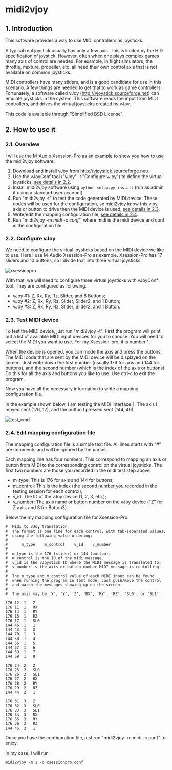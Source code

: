 # midi2vjoy

## 1. Introduction

This software provides a way to use MIDI controllers as joysticks.

A typical real joystick usually has only a few axis. This is limited by the HID specification of joystick. However, often when one plays complex games many axis of control are needed. For example, in flight simulators, the throttle, mixture, propeller, etc. all need their own control axis that is not available on common joysticks.

MIDI controllers have many sliders, and is a good candidate for use in this scenario. A few things are needed to get that to work as game controllers. Fortunately, a software called vJoy (http://vjoystick.sourceforge.net) can emulate joysticks in the system. This software reads the input from MIDI controllers, and drives the virtual joysticks created by vJoy.

This code is available through "Simplified BSD License".

## 2. How to use it

### 2.1. Overview

I will use the M-Audio Xsession-Pro as an example to show you how to use the midi2vjoy software.

1. Download and install vJoy from http://vjoystick.sourceforge.net/.
2. Use the vJoyConf tool ("vJoy" ->"Configure vJoy") to define the virtual joysticks, [see details in 2.2](#22-configure-vjoy).
3. Install midi2vjoy software using `python setup.py install` (run as admin if using a standard user account)
4. Run "midi2vjoy -t" to test the code generated by MIDI device. These codes will be used for the configuration, so midi2vjoy know this vjoy axis or button to drive then the MIDI device is used, [see details in 2.3](#23-test-midi-device).
5. Write/edit the mapping configuration file, [see details in 2.4](#24-edit-mapping-configuration-file).
6. Run "midi2vjoy -m *midi* -c *conf*", where midi is the midi device and conf is the configuration file.

### 2.2. Configure vJoy

We need to configure the virtual joysticks based on the MIDI device we like to use. Here I use M-Audio Xsession-Pro as example. Xsession-Pro has 17 sliders and 10 buttons, so I divide that into three virtual joysticks.

![xsessionpro](/readme_images/xsessionpro.png)

With that, we will need to configure three virtual joysticks with vJoyConf tool. They are configured as following.

- vJoy #1: Z, Rx, Ry, Rz, Slider, and 8 Buttons;
- vJoy #2: Z, Rx, Ry, Rz, Slider, Slider2, and 1 Button;
- vJoy #3: Z, Rx, Ry, Rz, Slider, Slider2, and 1 Button.

### 2.3. Test MIDI device

To test the MIDI device, just run "midi2vjoy -t". First the program will print out a list of available MIDI input devices for you to choose. You will need to select the MIDI you want to use. For my Xsession-pro, it is number 1.

When the device is opened, you can mode the axis and press the buttons. The MIDI code that are sent by the MIDI device will be displayed on the screen. Just write down the first number (usually 176 for axis and 144 for buttons), and the second number (which is the index of the axis or buttons). Do this for all the axis and buttons you like to use. Use ctrl-c to exit the program.

Now you have all the necessary information to write a mapping configuration file.

In the example shown below, I am testing the MIDI interface 1. The axis I moved sent (176, 12), and the button I pressed sent (144, 46).

![test_cmd](/readme_images/test_cmd.png)

### 2.4. Edit mapping configuration file

The mapping configuration file is a simple text file. All lines starts with "#" are comments and will be ignored by the parser.

Each mapping line has four numbers. This correspond to mapping an axis or button from MIDI to the corresponding control on the virtual joysticks. The first two numbers are those you recorded in the midi test step above.

- m_type: This is 176 for axis and 144 for buttons;
- m_control: This is the index (the second number you recorded in the testing session for each control);
- v_id: The ID of the vJoy device (1, 2, 3, etc.);
- v_number: The axis name or button number on the vJoy device ("Z" for Z axis, and 3 for Button3).

Below the my mapping configuration file for Xsession-Pro.

```
#  Midi to vJoy translation
#  The format is one line for each control, with tab-separated values,
#  using the following value ordering:
#
#      m_type    m_control    v_id    v_number
#
#  m_type is the 176 (slider) or 144 (button).
#  m_control is the ID of the midi message.
#  v_id is the vJoystick ID where the MIDI message is translated to.
#  v_number is the axis or button number MIDI message is contolling.
#
#  The m_type and m_control value of each MIDI input can be found
#  when running the program in test mode. Just push/move the control
#  and watch the messages showing up on the screen.
#
#  The axis may be 'X', 'Y', 'Z', 'RX', 'RY', 'RZ', 'SL0', or 'SL1'.

176	12	1	Z
176	11	1	RX
176	14	1	RY
176	15	1	RZ
176	17	1	SL0
144	46	1	1
144	43	1	2
144	70	1	3
144	58	1	4
144	56	1	5
144	57	1	6
144	69	1	7
144	59	1	8

176	24	2	Z
176	25	2	SL0
176	26	2	SL1
176	27	2	RX
176	28	2	RY
176	29	2	RZ
144	44	2	1

176	31	3	Z
176	32	3	SL0
176	33	3	SL1
176	34	3	RX
176	35	3	RY
176	36	3	RZ
144	45	3	1

```

Once you have the configuration file, just run "midi2vjoy -m midi -c conf" to enjoy.

In my case, I will run:

```
midi2vjoy -m 1 -c xsessionpro.conf
```


